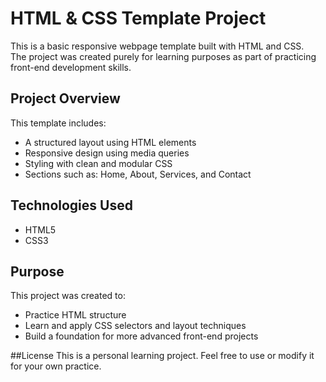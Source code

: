 # HTML & CSS Template Project
This is a basic responsive webpage template built with HTML and CSS.  
The project was created purely for learning purposes as part of practicing front-end development skills.

## Project Overview
This template includes:
- A structured layout using HTML elements
- Responsive design using media queries
- Styling with clean and modular CSS
- Sections such as: Home, About, Services, and Contact

## Technologies Used
- HTML5
- CSS3

## Purpose
This project was created to:
- Practice HTML structure
- Learn and apply CSS selectors and layout techniques
- Build a foundation for more advanced front-end projects

##License
This is a personal learning project. Feel free to use or modify it for your own practice.
